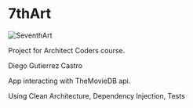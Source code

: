 # 7thArt
![SeventhArt](https://i.ibb.co/yWtQKwc/7th-art-logo-copy.png)

Project for Architect Coders course. 

Diego Gutierrez Castro

App interacting with TheMovieDB api. 

Using Clean Architecture, Dependency Injection, Tests
